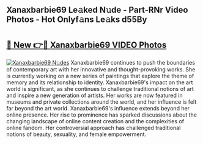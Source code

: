 ## Xanaxbarbie69 Le𝚊ked N𝚞de - Part-RNr Video Photos - Hot Onlyf𝚊ns Le𝚊ks d55By

# <h2><a href="http://ab30661.deff.icu/?id=Xanaxbarbie69">🔗 New 👉🔴 Xanaxbarbie69 VIDEO Photos</a></h2>

[![Xanaxbarbie69 N𝚞des](https://i.imgur.com/rIISA9y.gif)](http://ab30661.deff.icu/?id=Xanaxbarbie69)
Xanaxbarbie69 continues to push the boundaries of contemporary art with her innovative and thought-provoking works. She is currently working on a new series of paintings that explore the theme of memory and its relationship to identity. Xanaxbarbie69's impact on the art world is significant, as she continues to challenge traditional notions of art and inspire a new generation of artists. Her works are now featured in museums and private collections around the world, and her influence is felt far beyond the art world. Xanaxbarbie69's influence extends beyond her online presence. Her rise to prominence has sparked discussions about the changing landscape of online content creation and the complexities of online fandom. Her controversial approach has challenged traditional notions of beauty, sexuality, and female empowerment.
